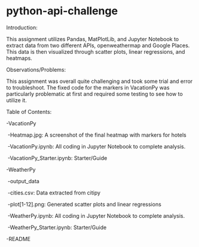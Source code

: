 # python-api-challenge

Introduction: 

This assignment utilizes Pandas, MatPlotLib, and Jupyter Notebook to extract data from two different APIs, openweathermap and Google Places. This data is then visualized through scatter plots, linear regressions, and heatmaps.



Observations/Problems:

This assignment was overall quite challenging and took some trial and error to troubleshoot. The fixed code for the markers in VacationPy was particularly problematic at first and required some testing to see how to utilize it.



Table of Contents:

-VacationPy

​		-Heatmap.jpg: A screenshot of the final heatmap with markers for hotels

​		-VacationPy.ipynb: All coding in Jupyter Notebook to complete analysis.

​		-VacationPy_Starter.ipynb: Starter/Guide

-WeatherPy

​		-output_data

​				-cities.csv: Data extracted from citipy

​				-plot[1-12].png: Generated scatter plots and linear regressions

​		-WeatherPy.ipynb: All coding in Jupyter Notebook to complete analysis.

​		-WeatherPy_Starter.ipynb: Starter/Guide

-README